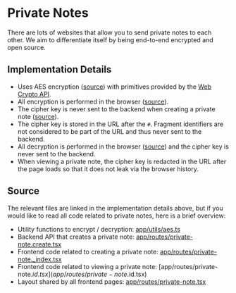 # Private Notes

There are lots of websites that allow you to send private notes to each other. We aim to differentiate itself by being end-to-end encrypted and open source.

## Implementation Details
* Uses AES encryption ([source](app/utils/aes.ts)) with primitives provided by the [Web Crypto API](https://developer.mozilla.org/en-US/docs/Web/API/Web_Crypto_API).  
* All encryption is performed in the browser ([source](app/routes/private-note._index.tsx#L68-L71)).
* The cipher key is never sent to the backend when creating a private note ([source](app/routes/private-note._index.tsx#L74-L80)).
* The cipher key is stored in the URL after the `#`. Fragment identifiers are not considered to be part of the URL and thus never sent to the backend.
* All decryption is performed in the browser ([source](app/routes/private-note.$id.tsx#L102-L111)) and the cipher key is never sent to the backend.
* When viewing a private note, the cipher key is redacted in the URL after the page loads so that it does not leak via the browser history.

## Source
The relevant files are linked in the implementation details above, but if you would like to read all code related to private notes, here is a brief overview:
* Utility functions to encrypt / decryption: [app/utils/aes.ts](app/utils/aes.ts)
* Backend API that creates a private note: [app/routes/private-note.create.tsx](app/routes/private-note.create.tsx)
* Frontend code related to creating a private note: [app/routes/private-note._index.tsx](app/routes/private-note._index.tsx)
* Frontend code related to viewing a private note: [app/routes/private-note.$id.tsx](app/routes/private-note.$id.tsx)
* Layout shared by all frontend pages: [app/routes/private-note.tsx](app/routes/private-note.tsx)